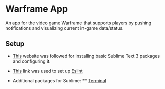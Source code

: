 # Warframe App
An app for the video game Warframe that supports players by pushing notifications and visualizing current in-game data/status.

## Setup
* [This](https://medium.com/@dwardmr/your-new-reactjs-on-sublime-text-3-workspace-setup-9ce87c12e93a) website was followed for installing basic Sublime Text 3 packages and configuring it.
* [This](https://medium.com/@dna.mr.b/sublime-linting-for-react-and-es6-668fa9fa1e1c) link was used to set up [Eslint](https://eslint.org/)

* Additional packages for Sublime:
 ** [Terminal](https://packagecontrol.io/packages/Terminal)

